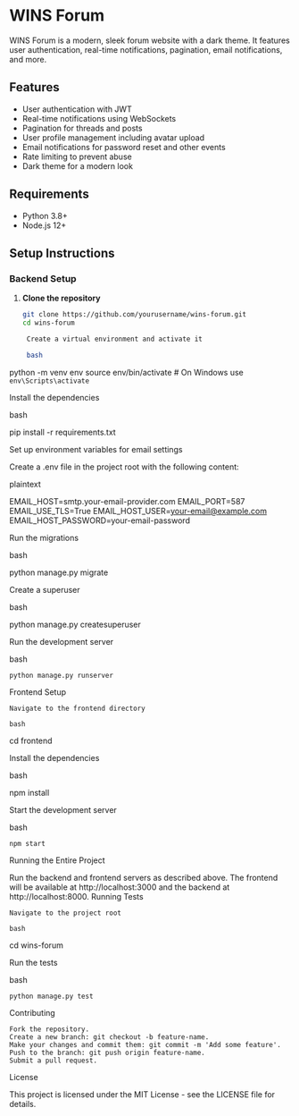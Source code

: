# WINS Forum

WINS Forum is a modern, sleek forum website with a dark theme. It features user authentication, real-time notifications, pagination, email notifications, and more.

## Features

- User authentication with JWT
- Real-time notifications using WebSockets
- Pagination for threads and posts
- User profile management including avatar upload
- Email notifications for password reset and other events
- Rate limiting to prevent abuse
- Dark theme for a modern look

## Requirements

- Python 3.8+
- Node.js 12+

## Setup Instructions

### Backend Setup

1. **Clone the repository**

   ```bash
   git clone https://github.com/yourusername/wins-forum.git
   cd wins-forum

    Create a virtual environment and activate it

    bash

python -m venv env
source env/bin/activate   # On Windows use `env\Scripts\activate`

Install the dependencies

bash

pip install -r requirements.txt

Set up environment variables for email settings

Create a .env file in the project root with the following content:

plaintext

EMAIL_HOST=smtp.your-email-provider.com
EMAIL_PORT=587
EMAIL_USE_TLS=True
EMAIL_HOST_USER=your-email@example.com
EMAIL_HOST_PASSWORD=your-email-password

Run the migrations

bash

python manage.py migrate

Create a superuser

bash

python manage.py createsuperuser

Run the development server

bash

    python manage.py runserver

Frontend Setup

    Navigate to the frontend directory

    bash

cd frontend

Install the dependencies

bash

npm install

Start the development server

bash

    npm start

Running the Entire Project

Run the backend and frontend servers as described above. The frontend will be available at http://localhost:3000 and the backend at http://localhost:8000.
Running Tests

    Navigate to the project root

    bash

cd wins-forum

Run the tests

bash

    python manage.py test

Contributing

    Fork the repository.
    Create a new branch: git checkout -b feature-name.
    Make your changes and commit them: git commit -m 'Add some feature'.
    Push to the branch: git push origin feature-name.
    Submit a pull request.

License

This project is licensed under the MIT License - see the LICENSE file for details.
